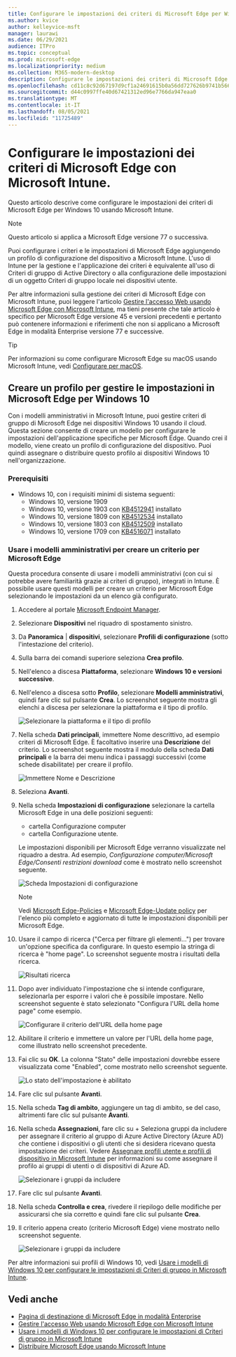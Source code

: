 ```yaml
---
title: Configurare le impostazioni dei criteri di Microsoft Edge per Windows usando Microsoft Intune
ms.author: kvice
author: kelleyvice-msft
manager: laurawi
ms.date: 06/29/2021
audience: ITPro
ms.topic: conceptual
ms.prod: microsoft-edge
ms.localizationpriority: medium
ms.collection: M365-modern-desktop
description: Configurare le impostazioni dei criteri di Microsoft Edge per Windows usando Microsoft Intune.
ms.openlocfilehash: cd11c8c92d67197d9cf1a24691615b0a56dd727626b9741b5664a5d1080ba950
ms.sourcegitcommit: d44c0997ffe40d67421312ed96e7766da947eaa0
ms.translationtype: MT
ms.contentlocale: it-IT
ms.lasthandoff: 08/05/2021
ms.locfileid: "11725489"
---
```

# <a name="configure-microsoft-edge-policy-settings-with-microsoft-intune"></a>Configurare le impostazioni dei criteri di Microsoft Edge con Microsoft Intune.

Questo articolo descrive come configurare le impostazioni dei criteri di Microsoft Edge per Windows 10 usando Microsoft Intune.

> [!NOTE]
> Questo articolo si applica a Microsoft Edge versione 77 o successiva.

Puoi configurare i criteri e le impostazioni di Microsoft Edge aggiungendo un profilo di configurazione del dispositivo a Microsoft Intune. L'uso di Intune per la gestione e l'applicazione dei criteri è equivalente all'uso di Criteri di gruppo di Active Directory o alla configurazione delle impostazioni di un oggetto Criteri di gruppo locale nei dispositivi utente.

Per altre informazioni sulla gestione dei criteri di Microsoft Edge con Microsoft Intune, puoi leggere l'articolo [Gestire l'accesso Web usando Microsoft Edge con Microsoft Intune](/intune/manage-microsoft-edge), ma tieni presente che tale articolo è specifico per Microsoft Edge versione 45 e versioni precedenti e pertanto può contenere informazioni e riferimenti che non si applicano a Microsoft Edge in modalità Enterprise versione 77 e successive.

> [!TIP]
> Per informazioni su come configurare Microsoft Edge su macOS usando Microsoft Intune, vedi [Configurare per macOS](configure-microsoft-edge-on-mac.md).

## <a name="create-a-profile-to-manage-settings-in-microsoft-edge-for-windows-10"></a>Creare un profilo per gestire le impostazioni in Microsoft Edge per Windows 10

Con i modelli amministrativi in Microsoft Intune, puoi gestire criteri di gruppo di Microsoft Edge nei dispositivi Windows 10 usando il cloud. Questa sezione consente di creare un modello per configurare le impostazioni dell'applicazione specifiche per Microsoft Edge. Quando crei il modello, viene creato un profilo di configurazione del dispositivo. Puoi quindi assegnare o distribuire questo profilo ai dispositivi Windows 10 nell'organizzazione.

### <a name="prerequisites"></a>Prerequisiti

- Windows 10, con i requisiti minimi di sistema seguenti:
  - Windows 10, versione 1909
  - Windows 10, versione 1903 con [KB4512941](https://support.microsoft.com/kb/4512941) installato
  - Windows 10, versione 1809 con [KB4512534](https://support.microsoft.com/kb/4512534) installato
  - Windows 10, versione 1803 con [KB4512509](https://support.microsoft.com/kb/4512509) installato
  - Windows 10, versione 1709 con [KB4516071](https://support.microsoft.com/kb/4516071) installato

### <a name="use-administrative-templates-to-create-a-policy-for-microsoft-edge"></a>Usare i modelli amministrativi per creare un criterio per Microsoft Edge

Questa procedura consente di usare i modelli amministrativi (con cui si potrebbe avere familiarità grazie ai criteri di gruppo), integrati in Intune. È possibile usare questi modelli per creare un criterio per Microsoft Edge selezionando le impostazioni da un elenco già configurato.

1. Accedere al portale [Microsoft Endpoint Manager](https://endpoint.microsoft.com/).
2. Selezionare **Dispositivi** nel riquadro di spostamento sinistro.
3. Da **Panoramica** | **dispositivi**, selezionare **Profili di configurazione** (sotto l'intestazione del criterio).
4. Sulla barra dei comandi superiore seleziona **Crea profilo**.
5. Nell'elenco a discesa **Piattaforma**, selezionare **Windows 10 e versioni successive**.
6. Nell'elenco a discesa sotto **Profilo**, selezionare **Modelli amministrativi**, quindi fare clic sul pulsante **Crea**. Lo screenshot seguente mostra gli elenchi a discesa per selezionare la piattaforma e il tipo di profilo.

    ![Selezionare la piattaforma e il tipo di profilo](./media/configure-edge-with-intune/create-profile-platform.png)

7. Nella scheda **Dati principali**, immettere Nome descrittivo, ad esempio criteri di Microsoft Edge. È facoltativo inserire una **Descrizione** del criterio.
Lo screenshot seguente mostra il modulo della scheda **Dati principali** e la barra dei menu indica i passaggi successivi (come schede disabilitate) per creare il profilo.

   ![Immettere Nome e Descrizione](./media/configure-edge-with-intune/create-profile-basics-tab.png)

8. Seleziona **Avanti**.
9. Nella scheda **Impostazioni di configurazione** selezionare la cartella Microsoft Edge in una delle posizioni seguenti:

   - cartella Configurazione computer
   - cartella Configurazione utente.

   Le impostazioni disponibili per Microsoft Edge verranno visualizzate nel riquadro a destra. Ad esempio, *Configurazione computer/Microsoft Edge/Consenti restrizioni download* come è mostrato nello screenshot seguente.

   ![Scheda Impostazioni di configurazione](./media/configure-edge-with-intune/create-profile-configuration-settings-tab.png)

   > [!NOTE]
   > Vedi [Microsoft Edge-Policies](./microsoft-edge-policies.md) e [Microsoft Edge-Update policy](./microsoft-edge-update-policies.md) per l'elenco più completo e aggiornato di tutte le impostazioni disponibili per Microsoft Edge.

10. Usare il campo di ricerca ("Cerca per filtrare gli elementi...") per trovare un'opzione specifica da configurare. In questo esempio la stringa di ricerca è "home page". Lo screenshot seguente mostra i risultati della ricerca.

    ![Risultati ricerca](./media/configure-edge-with-intune/create-profile-configuration-settings-tab-search.png)

11. Dopo aver individuato l'impostazione che si intende configurare, selezionarla per esporre i valori che è possibile impostare. Nello screenshot seguente è stato selezionato "Configura l'URL della home page" come esempio.

    ![Configurare il criterio dell'URL della home page](./media/configure-edge-with-intune/create-profile-configuration-settings-tab-edit-pol.png)

12. Abilitare il criterio e immettere un valore per l'URL della home page, come illustrato nello screenshot precedente.

13. Fai clic su **OK**. La colonna "Stato" delle impostazioni dovrebbe essere visualizzata come "Enabled", come mostrato nello screenshot seguente.

    ![Lo stato dell'impostazione è abilitato](./media/configure-edge-with-intune/create-profile-configuration-settings-tab-set-enabled.png)

14. Fare clic sul pulsante **Avanti**.

15. Nella scheda **Tag di ambito**, aggiungere un tag di ambito, se del caso, altrimenti fare clic sul pulsante **Avanti**.

16. Nella scheda **Assegnazioni**, fare clic su + Seleziona gruppi da includere per assegnare il criterio al gruppo di Azure Active Directory (Azure AD) che contiene i dispositivi o gli utenti che si desidera ricevano questa impostazione dei criteri. Vedere [Assegnare profili utente e profili di dispositivo in Microsoft Intune](/intune/device-profile-assign) per informazioni su come assegnare il profilo ai gruppi di utenti o di dispositivi di Azure AD.

    ![Selezionare i gruppi da includere](./media/configure-edge-with-intune/create-profile-assignments-tab.png)

17. Fare clic sul pulsante **Avanti**.

18. Nella scheda **Controlla e crea**, rivedere il riepilogo delle modifiche per assicurarsi che sia corretto e quindi fare clic sul pulsante **Crea**.

19. Il criterio appena creato (criterio Microsoft Edge) viene mostrato nello screenshot seguente.

    ![Selezionare i gruppi da includere](./media/configure-edge-with-intune/create-profile-new-policy-finished.png)

Per altre informazioni sui profili di Windows 10, vedi [Usare i modelli di Windows 10 per configurare le impostazioni di Criteri di gruppo in Microsoft Intune](/intune/administrative-templates-windows).

## <a name="see-also"></a>Vedi anche

- [Pagina di destinazione di Microsoft Edge in modalità Enterprise](https://aka.ms/EdgeEnterprise)
- [Gestire l'accesso Web usando Microsoft Edge con Microsoft Intune](/intune/manage-microsoft-edge)
- [Usare i modelli di Windows 10 per configurare le impostazioni di Criteri di gruppo in Microsoft Intune](/intune/administrative-templates-windows)
- [Distribuire Microsoft Edge usando Microsoft Intune](/intune/apps/apps-windows-edge/?bc=https%3a%2f%2fdocs.microsoft.com%2fDeployEdge%2fbreadcrumb%2ftoc.json&toc=https%3a%2f%2fdocs.microsoft.com%2fDeployEdge%2ftoc.json)